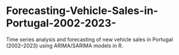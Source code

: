 # Forecasting-Vehicle-Sales-in-Portugal-2002-2023-
Time series analysis and forecasting of new vehicle sales in Portugal (2002–2023) using ARIMA/SARIMA models in R.
